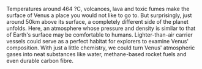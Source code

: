 ---
---
Temperatures around 464 ?C, volcanoes, lava and toxic fumes make the surface of Venus a place you would not like to go to. But surprisingly, just around 50km above its surface, a completely different side of the planet unfolds. Here, an atmosphere whose pressure and density is similar to that of Earth's surface may be comfortable to humans. Lighter-than-air carrier vessels could serve as a perfect habitat for explorers to examine Venus' composition. With just a little chemistry, we could turn Venus' atmospheric gases into neat substances like water, methane-based rocket fuels and even durable carbon fibre.
